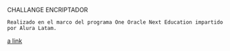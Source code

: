 CHALLANGE ENCRIPTADOR

    Realizado en el marco del programa One Oracle Next Education impartido por Alura Latam.
   
   [a link](https://marl8.github.io/Encriptador/)
